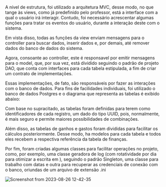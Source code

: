 A nível de estrutura, foi utilizado a arquitetura MVC, desse modo, no que tange às views, como já predefinido pelo professor, está a interface com a qual o usuário irá interagir. Contudo, foi necessário acrescentar algumas funções para tratar os eventos do usuário, durante a interação deste com o sistema. 

Em vista disso, todas as funções da view enviam mensagens para o controller para buscar dados, inserir dados e, por demais, até remover dados do banco de dados do sistema. 

Agora, consoante ao controller, este é responsavel por emitir mensagens para o model, que, por sua vez, está dividido seguindo o padrão de projeto DAO, que conta com interfaces para cada tabela estipulada, a fim de criar um contrato de implementações. 

Essas implementações, de fato, são responsáveis por fazer as interações com o banco de dados. Para fins de facilidades individuais, foi utilizado o banco de dados Postgres e o diagrama que representa as tabelas é exibido abaixo: 

 

Com base no supracitado, as tabelas foram definidas para terem como identificadores de cada registro, um dado do tipo UUID, pois, normalmente, é mais seguro e permite maiores possibilidades de combinações.  

Além disso, as tabelas de ganhos e gastos foram divididas para facilitar os cálculos posteriormente. Desse modo, ha modelos para cada tabela e todos eles recebem a respectiva referência da tabela de finanças. 

Por fim, foram criadas algumas classes para facilitar operações no projeto, como, por exemplo, uma classe geradora de log (com rotatividade por dia para otimizar a escrita em ), seguindo o padrão Singleton, uma classe para trabalho com datas e outra para recuperar as credenciais de conexão com o banco, oriundas de um arquivo de extensão .ini 


 



 ![Screenshot from 2023-08-26 12-42-35](https://github.com/PyMarcus/SeuJose_finance/assets/88283829/b9223f09-46c6-471a-a07a-846965f6d4e4)


 

 

 

 

 

 

 

 

 

 

